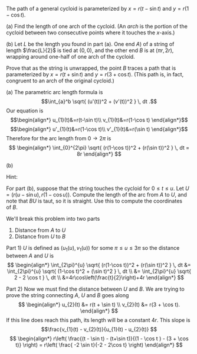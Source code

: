 The path of a general cycloid is parameterized by $x = r(t - \sin t)$ and $y = r(1 - \cos t).$

(a) Find the length of one arch of the cycloid. (An _arch_ is the portion of the cycloid between two consecutive points where it touches the $x$-axis.)  
  
(b) Let $L$ be the length you found in part (a). One end $A$) of a string of length $\frac{L}{2}$ is tied at $(0,0),$ and the other end $B$ is at $(\pi r,2r),$ wrapping around one-half of one arch of the cycloid.  
  
Prove that as the string is unwrapped, the point $B$ traces a path that is parameterized by $x = r(t + \sin t)$ and $y = r(3 + \cos t).$ (This path is, in fact, congruent to an arch of the original cycloid.)  

(a)
The parametric arc length formula is $$\int_{a}^b \sqrt{ (u'(t))^2 + (v'(t))^2 } \, dt .$$
Our equation is 
$$\begin{align*}
u_{1}(t)&=r(t-\sin t)\\
v_{1}(t)&=r(1-\cos t)
\end{align*}$$$$\begin{align*}
u'_{1}(t)&=r(1-\cos t)\\
v'_{1}(t)&=r(\sin t)
\end{align*}$$
Therefore for the arc length from $0 \to 2\pi$ is
$$
\begin{align*}
\int_{0}^{2\pi} \sqrt{ (r(1-\cos t))^2 + (r(\sin t))^2 } \, dt = 8r
\end{align*}
$$

(b)

Hint:

For part (b), suppose that the string touches the cycloid for $0 \le t \le u.$ Let $U = (r(u - \sin u), r(1 - \cos u)).$ Compute the length of the arc from $A$ to $U,$ and note that $BU$ is taut, so it is straight. Use this to compute the coordinates of $B$.

We'll break this problem into two parts 
1) Distance from $A$ to $U$
2) Distance from $U$ to $B$

Part 1)
$U$ is defined as $(u_{1}(u), v_{1}(u))$ for some $\pi \le u \le 3\pi$ so the distance between $A$ and $U$ is
$$
\begin{align*}
\int_{2\pi}^{u} \sqrt{ (r(1-\cos t))^2 + (r(\sin t))^2 } \, dt &= \int_{2\pi}^{u} \sqrt{ (1-\cos t)^2 + (\sin t)^2 } \, dt \\
&= \int_{2\pi}^{u} \sqrt{ 2 - 2 \cos t } \, dt \\
&=4r\cos\left(\frac{t}{2}\right)+4r
\end{align*}
$$

Part 2)
Now we must find the distance between $U$ and $B$. We are trying to prove the string connecting $A$, $U$ and $B$ goes along 
$$
\begin{align*}
u_{2}(t) &= r(t + \sin t) \\ 
v_{2}(t) &= r(3 + \cos t).
\end{align*}
$$
If this line does reach this path, its length will be a constant $4r$. This slope is
$$\frac{v_{1}(t) - v_{2}(t)}{u_{1}(t) - u_{2}(t)}
$$
$$
\begin{align*}
r\left( \frac{(t - \sin t) - (t+\sin t)}{(1 - \cos t ) - (3 + \cos t)} \right) = r\left( \frac{ -2 \sin t}{-2 - 2\cos t} \right) 
\end{align*}
$$